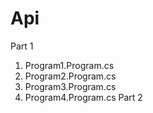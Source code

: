 # Api
Part 1
 1. Program1.Program.cs
 2. Program2.Program.cs
 3. Program3.Program.cs
 4. Program4.Program.cs
Part 2
 
